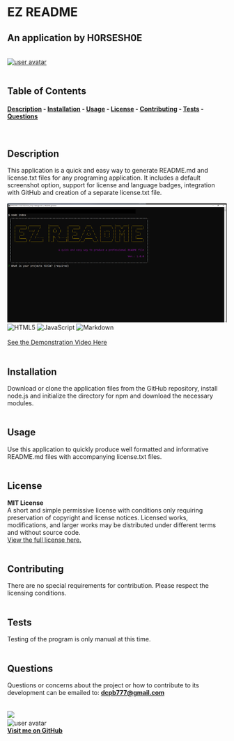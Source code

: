 
# EZ README
## An application by H0RSESH0E  
&nbsp;  
[<img src='https://img.shields.io/badge/license-MIT License-blueviolet' alt="user avatar" height="20"/>](#license)  
&nbsp;&nbsp;  
## Table of Contents
#### [Description](#description)  -  [Installation](#installation)  -  [Usage](#usage) - [License](#license) - [Contributing](#contributing) - [Tests](#tests) - [Questions](#questions)
&nbsp;  
## Description  
This application is a quick and easy way to generate README.md and license.txt files for any programing application. It includes a default screenshot option, support for license and language badges, integration with GitHub and creation of a separate license.txt file.  
&nbsp;  
<img src="./assets/images/screenshot.png" alt="EZ README application screenshot" width="600"/>    
![HTML5](https://img.shields.io/badge/html5-%23E34F26.svg?style=for-the-badge&logo=html5&logoColor=white) ![JavaScript](https://img.shields.io/badge/javascript-%23323330.svg?style=for-the-badge&logo=javascript&logoColor=%23F7DF1E) ![Markdown](https://img.shields.io/badge/markdown-%23000000.svg?style=for-the-badge&logo=markdown&logoColor=white)   
&nbsp;  
[See the Demonstration Video Here](https://drive.google.com/file/d/1RvRlgz3Fs2EJpn-lTUDHnKAeVkuFM3GK/view)  
&nbsp;  
## Installation
Download or clone the application files from the GitHub repository, install node.js and initialize the directory for npm and download the necessary modules.  
&nbsp;  
## Usage
Use this application to quickly produce well formatted and informative README.md files with accompanying license.txt files.  
&nbsp;  
## License  

**MIT License**  
A short and simple permissive license with conditions only requiring preservation of copyright and license notices. Licensed works, modifications, and larger works may be distributed under different terms and without source code.  
[View the full license here.](./LICENSE/license.txt)  
&nbsp;  
## Contributing
There are no special requirements for contribution. Please respect the licensing conditions.  
&nbsp;  
## Tests
Testing of the program is only manual at this time.  
&nbsp;  
## Questions
Questions or concerns about the project or how to contribute to its development can be emailed to: **dcpb777@gmail.com**  
&nbsp;  
&nbsp;  
![](https://img.shields.io/badge/GitHub-100000?style=for-the-badge&logo=github&logoColor=white)  
<img src="https://github.com/H0RSESH0E.png" alt="user avatar" width="95"/>  
**[Visit me on GitHub](https://github.com/H0RSESH0E)**  
